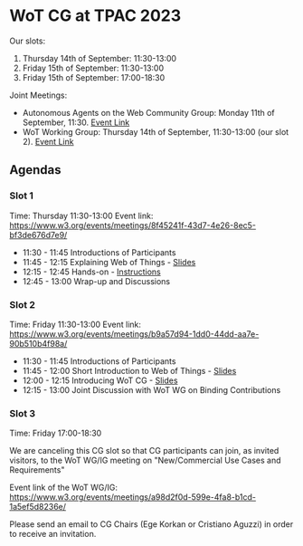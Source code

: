 # WoT CG at TPAC 2023 

Our slots:

1. Thursday 14th of September: 11:30-13:00
2. Friday 15th of September:  11:30-13:00
3. Friday 15th of September: 17:00-18:30

Joint Meetings:

- Autonomous Agents on the Web Community Group: Monday 11th of September, 11:30. [Event Link](https://www.w3.org/events/meetings/c7370f67-cf02-42df-a6ab-1c8a7b9b92a1/)
- WoT Working Group: Thursday 14th of September, 11:30-13:00 (our slot 2). [Event Link](https://www.w3.org/events/meetings/b9a57d94-1dd0-44dd-aa7e-90b510b4f98a/)

## Agendas

### Slot 1
Time: Thursday 11:30-13:00
Event link: https://www.w3.org/events/meetings/8f45241f-43d7-4e26-8ec5-bf3de676d7e9/

- 11:30 - 11:45 Introductions of Participants
- 11:45 - 12:15 Explaining Web of Things - [Slides](https://docs.google.com/presentation/d/11vr0c7hZ-_PcCj3w0qubTS6I2w8sFh3o-C32QjdJ5LA/edit?usp=sharing)
- 12:15 - 12:45 Hands-on - [Instructions](https://github.com/w3c/wot-cg/tree/egekorkan-patch-2/Tutorials/quickstart)
- 12:45 - 13:00 Wrap-up and Discussions

### Slot 2
Time: Friday 11:30-13:00
Event link: https://www.w3.org/events/meetings/b9a57d94-1dd0-44dd-aa7e-90b510b4f98a/

- 11:30 - 11:45 Introductions of Participants
- 11:45 - 12:00 Short Introduction to Web of Things - [Slides](https://docs.google.com/presentation/d/1CS2QhnRer-g_qG8pX3EIVOa4cJGnxMitFb9W9BRaGwM/edit?usp=sharing)
- 12:00 - 12:15 Introducing WoT CG - [Slides](https://docs.google.com/presentation/d/10USa8y243TLeFP1vA-NjQEpP2OJcUydyJGMjcMbOu1w/edit?usp=sharing)
- 12:15 - 13:00 Joint Discussion with WoT WG on Binding Contributions
  
### Slot 3
Time: Friday 17:00-18:30

We are canceling this CG slot so that CG participants can join, as invited visitors, to the WoT WG/IG meeting on "New/Commercial Use Cases and Requirements"

Event link of the WoT WG/IG: https://www.w3.org/events/meetings/a98d2f0d-599e-4fa8-b1cd-1a5ef5d8236e/
 
Please send an email to CG Chairs (Ege Korkan or Cristiano Aguzzi) in order to receive an invitation.
